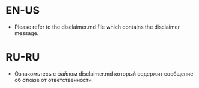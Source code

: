 # EN-US
- Please refer to the disclaimer.md file which contains the disclaimer message.

# RU-RU
- Ознакомьтесь с файлом disclaimer.md который содержит сообщение об отказе от ответственности
